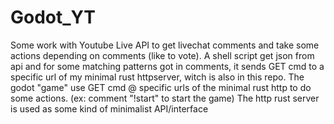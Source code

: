 # Godot_YT

Some work with Youtube Live API to get livechat comments and take some actions depending on comments (like to vote).
A shell script get json from api and for some matching patterns got in comments, it sends GET cmd to a specific url of my minimal rust httpserver, witch is also in this repo.
The godot "game" use GET cmd @ specific urls of the minimal rust http to do some actions. (ex: comment "!start" to start the game)
The http rust server is used as some kind of minimalist API/interface
